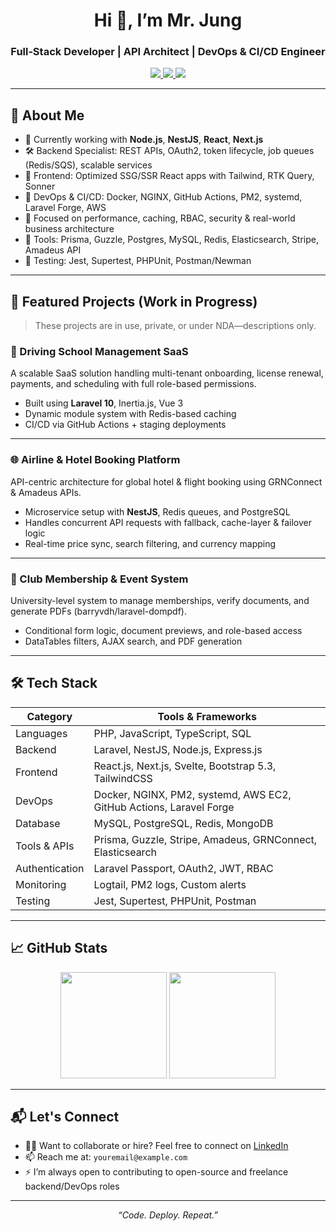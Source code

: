 <!-- Hero Section -->
<h1 align="center">Hi 👋, I’m Mr. Jung</h1>
<h3 align="center">Full‑Stack Developer | API Architect | DevOps & CI/CD Engineer</h3>

<p align="center">
  <a href="https://github.com/MrJung10">
    <img src="https://img.shields.io/github/followers/MrJung10?label=Follow&style=social"/>
  </a>
  <a href="mailto:youremail@example.com">
    <img src="https://img.shields.io/badge/Email-Contact-red?style=flat-square"/>
  </a>
  <a href="https://linkedin.com/in/your-link">
    <img src="https://img.shields.io/badge/LinkedIn-Connect-blue?style=flat-square"/>
  </a>
</p>

---

## 🧠 About Me

- 🔭 Currently working with **Node.js**, **NestJS**, **React**, **Next.js**
- 🛠️ Backend Specialist: REST APIs, OAuth2, token lifecycle, job queues (Redis/SQS), scalable services
- 🧩 Frontend: Optimized SSG/SSR React apps with Tailwind, RTK Query, Sonner
- 🚀 DevOps & CI/CD: Docker, NGINX, GitHub Actions, PM2, systemd, Laravel Forge, AWS
- 🔐 Focused on performance, caching, RBAC, security & real-world business architecture
- 🧰 Tools: Prisma, Guzzle, Postgres, MySQL, Redis, Elasticsearch, Stripe, Amadeus API
- 🧪 Testing: Jest, Supertest, PHPUnit, Postman/Newman

---

## 🚀 Featured Projects (Work in Progress)

> These projects are in use, private, or under NDA—descriptions only.

### 🧾 Driving School Management SaaS
A scalable SaaS solution handling multi-tenant onboarding, license renewal, payments, and scheduling with full role-based permissions.

- Built using **Laravel 10**, Inertia.js, Vue 3
- Dynamic module system with Redis-based caching
- CI/CD via GitHub Actions + staging deployments

---

### 🌐 Airline & Hotel Booking Platform
API-centric architecture for global hotel & flight booking using GRNConnect & Amadeus APIs.

- Microservice setup with **NestJS**, Redis queues, and PostgreSQL
- Handles concurrent API requests with fallback, cache-layer & failover logic
- Real-time price sync, search filtering, and currency mapping

---

### 🧮 Club Membership & Event System
University-level system to manage memberships, verify documents, and generate PDFs (barryvdh/laravel-dompdf).

- Conditional form logic, document previews, and role-based access
- DataTables filters, AJAX search, and PDF generation

---

## 🛠️ Tech Stack

| Category         | Tools & Frameworks                                                                 |
|------------------|------------------------------------------------------------------------------------|
| Languages        | PHP, JavaScript, TypeScript, SQL                                                   |
| Backend          | Laravel, NestJS, Node.js, Express.js                                               |
| Frontend         | React.js, Next.js, Svelte, Bootstrap 5.3, TailwindCSS                              |
| DevOps           | Docker, NGINX, PM2, systemd, AWS EC2, GitHub Actions, Laravel Forge                |
| Database         | MySQL, PostgreSQL, Redis, MongoDB                                                  |
| Tools & APIs     | Prisma, Guzzle, Stripe, Amadeus, GRNConnect, Elasticsearch                         |
| Authentication   | Laravel Passport, OAuth2, JWT, RBAC                                                |
| Monitoring       | Logtail, PM2 logs, Custom alerts                                                   |
| Testing          | Jest, Supertest, PHPUnit, Postman                                                  |

---

## 📈 GitHub Stats

<p align="center">
  <img src="https://github-readme-stats.vercel.app/api?username=MrJung10&theme=radical&show_icons=true&count_private=true" height="170px"/>
  <img src="https://github-readme-stats.vercel.app/api/top-langs/?username=MrJung10&layout=compact&theme=radical" height="170px"/>
</p>

---

## 📬 Let's Connect

- 🧑‍💻 Want to collaborate or hire? Feel free to connect on [LinkedIn](https://linkedin.com/in/your-link)
- 📫 Reach me at: `youremail@example.com`
- ⚡ I’m always open to contributing to open-source and freelance backend/DevOps roles

---

<p align="center"><i>“Code. Deploy. Repeat.”</i></p>
